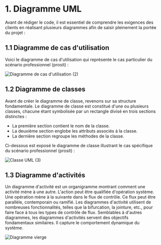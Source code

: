 # 1. Diagramme UML
Avant de rédiger le code, il est essentiel de comprendre les exigences des clients en réalisant plusieurs diagrammes afin de saisir pleinement la portée du projet :
##  1.1 Diagramme de cas d'utilisation

Voici le diagramme de cas d'utilisation qui représente le cas particulier du scénario professionnel (prosit) :

![Diagramme de cas d'utilisation (2)](https://github.com/peio933/Prosit_5/assets/116553253/4baab2c4-3e34-4316-b10b-2507f05777c9)

## 1.2 Diagramme de classes

Avant de créer le diagramme de classe, revenons sur sa structure fondamentale. Le diagramme de classe est constitué d'une ou plusieurs classes, chacune étant symbolisée par un rectangle divisé en trois sections distinctes :

- La première section contient le nom de la classe.<br>
- La deuxième section englobe les attributs associés à la classe.<br>
- La dernière section regroupe les méthodes de la classe.<br>

Ci-dessous est exposé le diagramme de classe illustrant le cas spécifique du scénario professionnel (prosit) :

![Classe UML (3)](https://github.com/peio933/Prosit_5/assets/116553253/ca6fe60e-5264-42e1-99ef-5ae58beab349)

## 1.3 Diagramme d'activités

Un diagramme d'activité est un organigramme montrant comment une activité mène à une autre. L'action peut être qualifiée d'opération système. Une opération mène à la suivante dans le flux de contrôle. Ce flux peut être parallèle, contemporain ou ramifié. Les diagrammes d'activité utilisent de nombreuses fonctionnalités, telles que la bifurcation, la jointure, etc., pour faire face à tous les types de contrôle de flux. Semblables à d'autres diagrammes, les diagrammes d'activités servent des objectifs fondamentaux similaires. Il capture le comportement dynamique du système.

![Diagramme vierge](https://github.com/peio933/Prosit_5/assets/116553253/20d70e48-a6f7-4fa1-b881-119164737d39)
